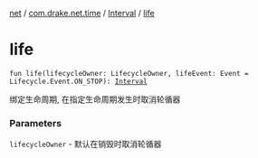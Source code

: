 [net](../../index.md) / [com.drake.net.time](../index.md) / [Interval](index.md) / [life](./life.md)

# life

`fun life(lifecycleOwner: LifecycleOwner, lifeEvent: Event = Lifecycle.Event.ON_STOP): `[`Interval`](index.md)

绑定生命周期, 在指定生命周期发生时取消轮循器

### Parameters

`lifecycleOwner` - 默认在销毁时取消轮循器